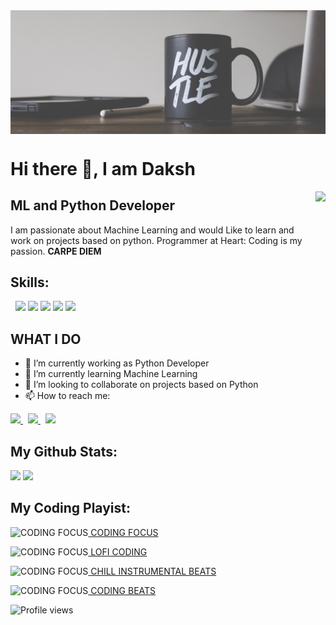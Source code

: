 <div align="center">
<img align="center" src='poster_0.jpg' />
</div>


# Hi there 👋, I am Daksh
<p><a target="_blank" rel="noopener noreferrer" href="https://octodex.github.com/images/spidertocat.png"><img align="right" src="https://octodex.github.com/images/spidertocat.png" height = '200'></a></p>

## ML and Python Developer
I am passionate about Machine Learning and would Like to learn and work on projects based on python.
Programmer at Heart: Coding is my passion. **CARPE DIEM**


## **Skills**:

<p>
  <img src='https://camo.githubusercontent.com/e9306bcaa5457a3bb58aa38c9f2fb71e856479bd7a3726204ca07412e45f667f/68747470733a2f2f7777772e766563746f726c6f676f2e7a6f6e652f6c6f676f732f707974686f6e2f707974686f6e2d69636f6e2e737667' alt='' height='50'/>
  <img src='https://symbols.getvecta.com/stencil_97/43_tensorflow-icon.f7092db2bd.svg' alt='' height='50'/>
  <img src = 'https://symbols.getvecta.com/stencil_90/39_opencv-icon.bed55cce11.svg' height= '50'/> 
  <img src = 'https://pandas.pydata.org/static/img/pandas_white.svg' height = '50'> <img src= 'https://cdn.worldvectorlogo.com/logos/docker.svg' height= '50'/>
  <img src="https://upload.wikimedia.org/wikipedia/commons/thumb/9/9a/Visual_Studio_Code_1.35_icon.svg/768px-Visual_Studio_Code_1.35_icon.svg.png" height = '50'/>
  <img src = 'https://upload.wikimedia.org/wikipedia/commons/thumb/a/ab/Logo-ubuntu_cof-orange-hex.svg/1200px-Logo-ubuntu_cof-orange-hex.svg.png' height ='50'/>
 </p>
 
 ## **WHAT I DO**
- 🔭 I’m currently working as Python Developer
- 🌱 I’m currently learning Machine Learning
- 👯 I’m looking to collaborate on projects based on Python
- 📫 How to reach me:  

<p>
	<a href="https://www.linkedin.com/in/daksh-patel-3a67101a3/">
   		<img src='https://camo.githubusercontent.com/5e3d78e5310a41c0667e07077cf93596229de398b154b83885dc068874ed5365/68747470733a2f2f696d672e736869656c64732e696f2f62616467652f6c696e6b6564696e2d2532333145373742352e7376673f267374796c653d666f722d7468652d6261646765266c6f676f3d6c696e6b6564696e266c6f676f436f6c6f723d7768697465' height ='30'/>
    </a>
	<span>&nbsp;</span>
	 <a href="https://github.com/helloitsdaksh/">
    <img src="https://camo.githubusercontent.com/b2d1ae072c968dbeaf2232f0e1071ae5a7b218b11caec1ae5c69c10ef370a3cc/68747470733a2f2f696d672e736869656c64732e696f2f62616467652f6769746875622d2532333234323932652e7376673f267374796c653d666f722d7468652d6261646765266c6f676f3d676974687562266c6f676f436f6c6f723d7768697465" height ='30'/>
  </a>
  <span>&nbsp;</span>
	 <a href="https://www.instagram.com/iamdaksh_patel/">
    <img src="https://camo.githubusercontent.com/eff3e7484b1754de8279027247ccec9c3deaeb76b4c4946c5d634a8579c2c1ce/68747470733a2f2f696d672e736869656c64732e696f2f62616467652f696e7374616772616d2d2532333030303030302e7376673f267374796c653d666f722d7468652d6261646765266c6f676f3d696e7374616772616d266c6f676f436f6c6f723d7768697465" height ='30'/>
  </a>
</p>

## **My Github Stats**:
<!-- 
<img src='https://github-readme-stats.vercel.app/api/top-langs/?username=helloitsdaksh&layout=compact&show_icons=true&theme=dracula'/> -->
<img src= 'https://github-readme-stats.vercel.app/api?username=helloitsdaksh&show_icons=true&theme=dark'/>
<img src = 'https://github-readme-streak-stats.herokuapp.com/?user=helloitsdaksh&show_icons=true&theme=dark'/>

## **My Coding Playist:**
<img src='https://img.icons8.com/plasticine/2x/play.png' alt='CODING FOCUS' height='25'>[  CODING FOCUS](https://open.spotify.com/embed/playlist/15ngsvOmlTkARCg7ipoNvG)

<img src='https://img.icons8.com/plasticine/2x/play.png' alt='CODING FOCUS' height='25'>[  LOFI CODING](https://open.spotify.com/embed/playlist/6Q3Qo3XxSj5Cu9pQJlBfzG)

<img src='https://img.icons8.com/plasticine/2x/play.png' alt='CODING FOCUS' height='25'>[  CHILL INSTRUMENTAL BEATS](https://open.spotify.com/playlist/37i9dQZF1DWYoYGBbGKurt?si=b6c6ba986d3a41d6)

<img src='https://img.icons8.com/plasticine/2x/play.png' alt='CODING FOCUS' height='25'>[  CODING BEATS](https://open.spotify.com/embed/playlist/1qvW13XhfMMZMlzQx362HR)


![Profile views](https://gpvc.arturio.dev/helloitsdaksh)  
